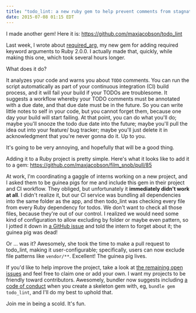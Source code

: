 ```yaml
---
title: "todo_lint: a new ruby gem to help prevent comments from stagnating"
date: 2015-07-08 01:15 EDT
---
```


I made another gem! Here it is: <https://github.com/maxjacobson/todo_lint>

Last week, I wrote about [required_arg](/2015/required-arg/), my new gem for
adding required keyword arguments to Ruby 2.0.0. I actually made that, quickly,
while making this one, which took several hours longer.

What does it do?

It analyzes your code and warns you about `TODO` comments. You can run the
script automatically as part of your continuous integration (CI) build process,
and it will fail your build if your TODOs are troublesome. It suggests a
workflow whereby your TODO comments must be annotated with a due date, and that
due date must be in the future. So you can write little notes to self in your
code, but you cannot forget them, because one day your build will start
failing. At that point, you can do what you'll do; maybe you'll snooze the todo
due date into the future; maybe you'll pull the idea out into your feature/ bug
tracker; maybe you'll just delete it in acknowledgment that you're never gonna
do it. Up to you.

It's going to be very annoying, and hopefully that will be a good thing.

Adding it to a Ruby project is pretty simple. Here's what it looks like to add
it to a gem: <https://github.com/maxjacobson/film_snob/pull/85>

At work, I'm coordinating a gaggle of interns working on a new project, and I
asked them to be guinea pigs for me and include this gem in their project and
CI workflow. They obliged, but unfortunately it **immediately didn't work at
all**. I didn't realize it, but our CI service was bundling all dependencies
into the same folder as the app, and then todo_lint was checking every file
from every Ruby dependency for todos. We don't want to check all those files,
because they're out of our control. I realized we would need some kind of
configuration to allow excluding by folder or maybe even pattern, so I jotted
it down in [a GitHub issue](https://github.com/maxjacobson/todo_lint/issues/6)
and told the intern to forget about it; the guinea pig was dead!

Or ... was it? Awesomely, she took the time to make a pull request to todo_lint,
making it user-configurable; specifically, users can now exclude file patterns
like `vendor/**`. Excellent! The guinea pig lives.

If you'd like to help improve the project, take a look at [the remaining open
issues](https://github.com/maxjacobson/todo_lint/issues) and feel free to claim
one or add your own. I want my projects to be friendly toward contributors.
Awesomely, bundler now suggests including [a code of conduct](coc) when you
create a skeleton gem with, eg, `bundle gem todo_lint`, and I'll do my best to
uphold that.

[coc]: https://github.com/maxjacobson/todo_lint/blob/master/CODE_OF_CONDUCT.md

Join me in being a scold. It's fun.

